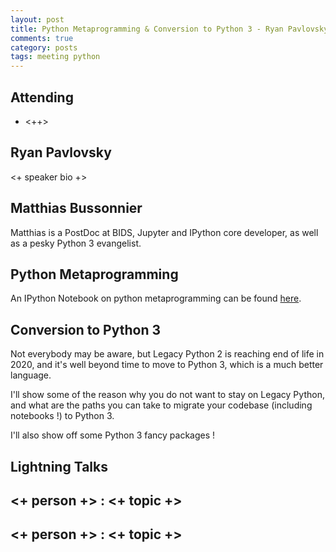 ```yaml
---
layout: post
title: Python Metaprogramming & Conversion to Python 3 - Ryan Pavlovsky & Matthias Bussonnier
comments: true
category: posts
tags: meeting python
---
```



## Attending

- <++>


## Ryan Pavlovsky

<+ speaker bio +> 

## Matthias Bussonnier

Matthias is a PostDoc at BIDS, Jupyter and IPython core developer, as well as a pesky Python 3 evangelist.  

## Python Metaprogramming

An IPython Notebook on python metaprogramming can be found [here][meta].

## Conversion to Python 3

Not everybody may be aware, but Legacy Python 2 is reaching end of life in 2020, and
it's well beyond time to move to Python 3, which is a much better language.

I'll show some of the reason why you do not want to stay on Legacy Python, and
what are the paths you can take to migrate your codebase (including notebooks !)
to Python 3.

I'll also show off some Python 3 fancy packages !

## Lightning Talks 

## <+ person +> : <+ topic +>

## <+ person +> : <+ topic +>


[meta]: https://github.com/thehackerwithin/berkeley/blob/master/python_metaprogramming/DecoratorsMetaclasses.ipynb "Python Metaprogramming" 
